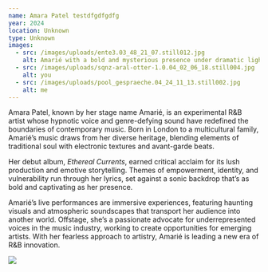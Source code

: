 ```yaml
---
name: Amara Patel testdfgdfgdfg
year: 2024
location: Unknown
type: Unknown
images:
  - src: /images/uploads/ente3.03_48_21_07.still012.jpg
    alt: Amarié with a bold and mysterious presence under dramatic lighting
  - src: /images/uploads/sqnz-aral-otter-1.0.04_02_06_18.still004.jpg
    alt: you
  - src: /images/uploads/pool_gespraeche.04_24_11_13.still002.jpg
    alt: me
---
```

Amara Patel, known by her stage name Amarié, is an experimental R&B artist whose hypnotic voice and genre-defying sound have redefined the boundaries of contemporary music. Born in London to a multicultural family, Amarié’s music draws from her diverse heritage, blending elements of traditional soul with electronic textures and avant-garde beats.

Her debut album, *Ethereal Currents*, earned critical acclaim for its lush production and emotive storytelling. Themes of empowerment, identity, and vulnerability run through her lyrics, set against a sonic backdrop that’s as bold and captivating as her presence.

Amarié’s live performances are immersive experiences, featuring haunting visuals and atmospheric soundscapes that transport her audience into another world. Offstage, she’s a passionate advocate for underrepresented voices in the music industry, working to create opportunities for emerging artists. With her fearless approach to artistry, Amarié is leading a new era of R&B innovation.

![](/images/uploads/ente3.03_48_21_07.still012.jpg)
